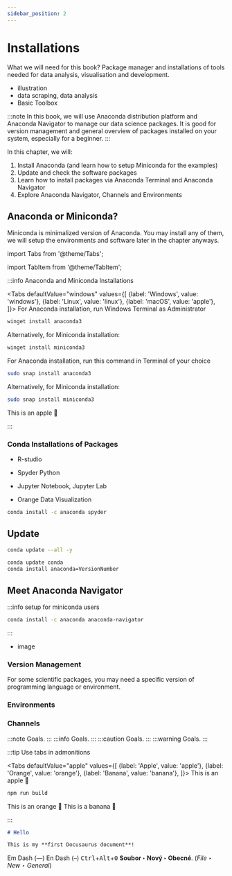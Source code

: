 ```yaml
---
sidebar_position: 2
---
```


# Installations

What we will need for this book? Package manager and installations of tools needed for data analysis, visualisation and development.

- illustration
- data scraping, data analysis
- Basic Toolbox

:::note
In this book, we will use Anaconda distribution platform and Anaconda Navigator to manage our data science packages. It is good for version management and general overview of packages installed on your system, especially for a beginner.
:::

In this chapter, we will:
1. Install Anaconda (and learn how to setup Miniconda for the examples)
2. Update and check the software packages
3. Learn how to install packages via Anaconda Terminal and Anaconda Navigator
4. Explore Anaconda Navigator, Channels and Environments

## Anaconda or Miniconda?

Miniconda is minimalized version of Anaconda. You may install any of them, we will setup the environments and software later in the chapter anyways.


import Tabs from '@theme/Tabs';

import TabItem from '@theme/TabItem';

:::info Anaconda and Miniconda Installations

<Tabs
  defaultValue="windows"
  values={[
    {label: 'Windows', value: 'windows'},
    {label: 'Linux', value: 'linux'},
    {label: 'macOS', value: 'apple'},
  ]}>
  <TabItem value="windows">For Anaconda installation, run Windows Terminal as Administrator

  ```bash
  winget install anaconda3
  ```
Alternatively, for Miniconda installation:

  ```bash
  winget install miniconda3
  ```
  </TabItem>
  <TabItem value="linux">
  For Anaconda installation, run this command in Terminal of your choice

  ```bash
  sudo snap install anaconda3
  ```
Alternatively, for Miniconda installation:

  ```bash
  sudo snap install miniconda3
  ```
  </TabItem>
  <TabItem value="apple">This is an apple 🍎</TabItem>
</Tabs>

:::

### Conda Installations of Packages

- R-studio

- Spyder Python

- Jupyter Notebook, Jupyter Lab

- Orange Data Visualization



```bash
conda install -c anaconda spyder
```
## Update
```bash
conda update --all -y
```
```bash
conda update conda
conda install anaconda=VersionNumber
```

## Meet Anaconda Navigator

:::info setup for miniconda users

```bash
conda install -c anaconda anaconda-navigator
```

:::
- image
### Version Management
For some scientific packages, you may need a specific version of programming language or environment.
### Environments
### Channels


:::note
Goals.
:::
:::info
Goals.
:::
:::caution
Goals.
:::
:::warning
Goals.
:::


:::tip Use tabs in admonitions

<Tabs
  defaultValue="apple"
  values={[
    {label: 'Apple', value: 'apple'},
    {label: 'Orange', value: 'orange'},
    {label: 'Banana', value: 'banana'},
  ]}>
  <TabItem value="apple">This is an apple 🍎

  ```bash
  npm run build
  ```
  </TabItem>
  <TabItem value="orange">This is an orange 🍊</TabItem>
  <TabItem value="banana">This is a banana 🍌</TabItem>
</Tabs>

:::

```md title="docs/hello.md"
# Hello

This is my **first Docusaurus document**!
```

Em Dash (—) En Dash (–)
<kbd>Ctrl</kbd>+<kbd>Alt</kbd>+<kbd>0</kbd>
**Soubor ‣ Nový ‣ Obecné**. (*File ‣ New ‣ General*)
